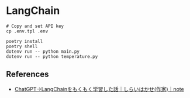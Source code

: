 # LangChain

```shell
# Copy and set API key
cp .env.tpl .env

poetry install
poetry shell
dotenv run -- python main.py
dotenv run -- python temperature.py
```

## References

- [ChatGPT→LangChainをもくもく学習した話｜しらいはかせ(作家)｜note](https://note.com/o_ob/n/n8387ba5beec8)

